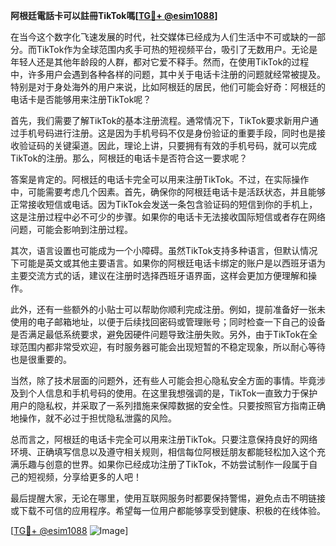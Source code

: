**阿根廷電話卡可以註冊TikTok嗎[[TG💪+ @esim1088](https://t.me/s/esim1088)]**

在当今这个数字化飞速发展的时代，社交媒体已经成为人们生活中不可或缺的一部分。而TikTok作为全球范围内炙手可热的短视频平台，吸引了无数用户。无论是年轻人还是其他年龄段的人群，都对它爱不释手。然而，在使用TikTok的过程中，许多用户会遇到各种各样的问题，其中关于电话卡注册的问题就经常被提及。特别是对于身处海外的用户来说，比如阿根廷的居民，他们可能会好奇：阿根廷的电话卡是否能够用来注册TikTok呢？

首先，我们需要了解TikTok的基本注册流程。通常情况下，TikTok要求新用户通过手机号码进行注册。这是因为手机号码不仅是身份验证的重要手段，同时也是接收验证码的关键渠道。因此，理论上讲，只要拥有有效的手机号码，就可以完成TikTok的注册。那么，阿根廷的电话卡是否符合这一要求呢？

答案是肯定的。阿根廷的电话卡完全可以用来注册TikTok。不过，在实际操作中，可能需要考虑几个因素。首先，确保你的阿根廷电话卡是活跃状态，并且能够正常接收短信或电话。因为TikTok会发送一条包含验证码的短信到你的手机上，这是注册过程中必不可少的步骤。如果你的电话卡无法接收国际短信或者存在网络问题，可能会影响到注册过程。

其次，语言设置也可能成为一个小障碍。虽然TikTok支持多种语言，但默认情况下可能是英文或其他主要语言。如果你的阿根廷电话卡绑定的账户是以西班牙语为主要交流方式的话，建议在注册时选择西班牙语界面，这样会更加方便理解和操作。

此外，还有一些额外的小贴士可以帮助你顺利完成注册。例如，提前准备好一张未使用的电子邮箱地址，以便于后续找回密码或管理账号；同时检查一下自己的设备是否满足最低系统要求，避免因硬件问题导致注册失败。另外，由于TikTok在全球范围内都非常受欢迎，有时服务器可能会出现短暂的不稳定现象，所以耐心等待也是很重要的。

当然，除了技术层面的问题外，还有些人可能会担心隐私安全方面的事情。毕竟涉及到个人信息和手机号码的使用。在这里我想强调的是，TikTok一直致力于保护用户的隐私权，并采取了一系列措施来保障数据的安全性。只要按照官方指南正确地操作，就不必过于担忧隐私泄露的风险。

总而言之，阿根廷的电话卡完全可以用来注册TikTok。只要注意保持良好的网络环境、正确填写信息以及遵守相关规则，相信每位阿根廷朋友都能轻松加入这个充满乐趣与创意的世界。如果你已经成功注册了TikTok，不妨尝试制作一段属于自己的短视频，分享给更多的人吧！

最后提醒大家，无论在哪里，使用互联网服务时都要保持警惕，避免点击不明链接或下载不可信的应用程序。希望每一位用户都能够享受到健康、积极的在线体验。

[[TG💪+ @esim1088](https://t.me/s/esim1088) ![Image](https://i.postimg.cc/4NQfJmqS/Snipaste-2025-05-13-00-14-12.png)]